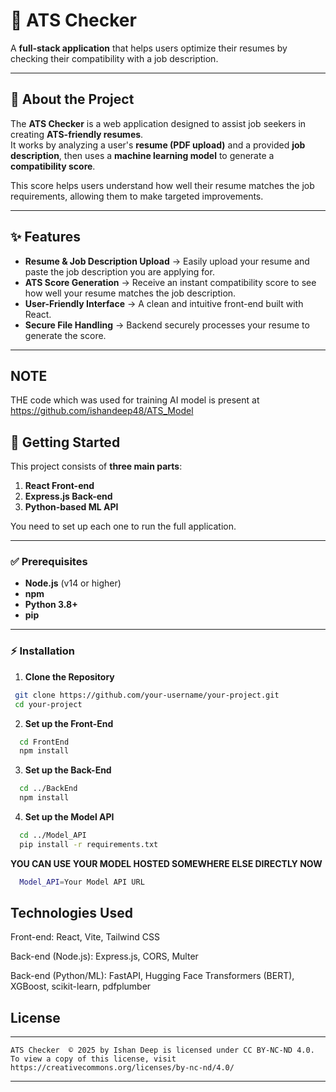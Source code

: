 # 📌 ATS Checker

A **full-stack application** that helps users optimize their resumes by checking their compatibility with a job description.

---

## 📄 About the Project
The **ATS Checker** is a web application designed to assist job seekers in creating **ATS-friendly resumes**.  
It works by analyzing a user's **resume (PDF upload)** and a provided **job description**, then uses a **machine learning model** to generate a **compatibility score**.  

This score helps users understand how well their resume matches the job requirements, allowing them to make targeted improvements.

---

## ✨ Features
- **Resume & Job Description Upload** → Easily upload your resume and paste the job description you are applying for.  
- **ATS Score Generation** → Receive an instant compatibility score to see how well your resume matches the job description.  
- **User-Friendly Interface** → A clean and intuitive front-end built with React.  
- **Secure File Handling** → Backend securely processes your resume to generate the score.  

---
## NOTE
THE code which was used for training AI model is present at https://github.com/ishandeep48/ATS_Model 


## 🚀 Getting Started
This project consists of **three main parts**:  
1. **React Front-end**  
2. **Express.js Back-end**  
3. **Python-based ML API**  

You need to set up each one to run the full application.

---

### ✅ Prerequisites
- **Node.js** (v14 or higher)  
- **npm**  
- **Python 3.8+**  
- **pip**  

---

### ⚡ Installation

1. **Clone the Repository**
  ```bash
   git clone https://github.com/your-username/your-project.git
   cd your-project
  ```
2. **Set up the Front-End**
  ```bash
    cd FrontEnd
    npm install
  ```
3. **Set up the Back-End**
```bash
  cd ../BackEnd
  npm install
```
4. **Set up the Model API**
```bash
  cd ../Model_API
  pip install -r requirements.txt
```

**YOU CAN USE YOUR MODEL HOSTED SOMEWHERE ELSE DIRECTLY NOW**
```bash
  Model_API=Your Model API URL
```

## Technologies Used
Front-end: React, Vite, Tailwind CSS

Back-end (Node.js): Express.js, CORS, Multer

Back-end (Python/ML): FastAPI, Hugging Face Transformers (BERT), XGBoost, scikit-learn, pdfplumber


## License
***
    ATS Checker  © 2025 by Ishan Deep is licensed under CC BY-NC-ND 4.0. To view a copy of this license, visit https://creativecommons.org/licenses/by-nc-nd/4.0/
***


